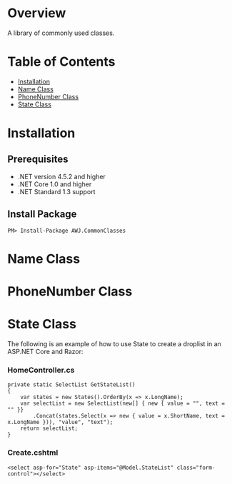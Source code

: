 # Overview

A library of commonly used classes.

# Table of Contents

* [Installation](#installation)
* [Name Class](#name)
* [PhoneNumber Class](#phonenumber)
* [State Class](#state)

<a name="installation"></a>
# Installation

## Prerequisites

- .NET version 4.5.2 and higher
- .NET Core 1.0 and higher
- .NET Standard 1.3 support

## Install Package
```
PM> Install-Package AWJ.CommonClasses
```

<a name="name"></a>
# Name Class

<a name="phonenumber"></a>
# PhoneNumber Class

<a name="state"></a>
# State Class

The following is an example of how to use State to create a droplist in an ASP.NET Core and Razor:

### HomeController.cs
```
private static SelectList GetStateList()
{
    var states = new States().OrderBy(x => x.LongName);
    var selectList = new SelectList(new[] { new { value = "", text = "" }}
        .Concat(states.Select(x => new { value = x.ShortName, text = x.LongName })), "value", "text");
    return selectList; 
}
```

### Create.cshtml
```
<select asp-for="State" asp-items="@Model.StateList" class="form-control"></select>
```